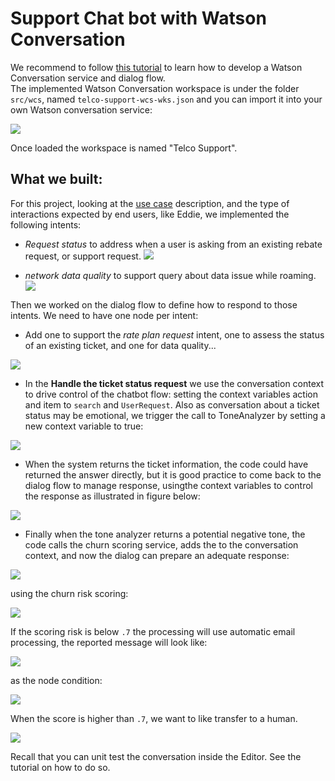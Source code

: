 # Support Chat bot with Watson Conversation
We recommend to follow [this tutorial](https://www.ibm.com/cloud/garage/tutorials/watson_conversation_support) to learn how to develop a Watson Conversation service and dialog flow.  
The implemented Watson Conversation workspace is under the folder `src/wcs`, named `telco-support-wcs-wks.json` and you can import it into your own Watson conversation service:

![](import-wks.png)

Once loaded the workspace is named "Telco Support".

## What we built:
For this project, looking at the [use case](https://github.com/ibm-cloud-architecture/refarch-cognitive-analytics#use-case) description, and the type of interactions expected by end users, like Eddie, we implemented the following intents:
* *Request status* to address when a user is asking from an existing rebate request, or support request.
![](conv-request-intent.png)

* *network data quality* to support query about data issue while roaming.
![](dataqos-intent.png)

Then we worked on the dialog flow to define how to respond to those intents. We need to have one node per intent:
* Add one to support the *rate plan request* intent, one to assess the status of an existing ticket, and  one for data quality...

![](dialog-top-node.png)

* In the **Handle the ticket status request** we use the conversation context to drive control of the chatbot flow: setting the context variables action and item to `search` and `UserRequest`. Also as conversation about a ticket status may be emotional, we trigger the call to ToneAnalyzer by setting a new context variable to true:

![](request-status.png)

* When the system returns the ticket information, the code could have returned the answer directly, but it is good practice to come back to the dialog flow to manage response, usingthe context variables to control the response as illustrated in figure below:

![](ticket-resp.png)

* Finally when the tone analyzer returns a potential negative tone, the code calls the churn scoring service, adds the to the conversation context, and now the dialog can prepare an adequate response:

![](test-tone-resp.png)

using the churn risk scoring:

![](assess-resp.png)  

If the scoring risk is below `.7` the processing will use automatic email processing, the reported message will look like:

![](default-resp.png)

as the node condition:

![](default-scoring-processing.png)

When the score is higher than `.7`, we want to like transfer to a human.

![](tone-analyzing-resp.png)

Recall that you can unit test the conversation inside the Editor. See the tutorial on how to do so.
